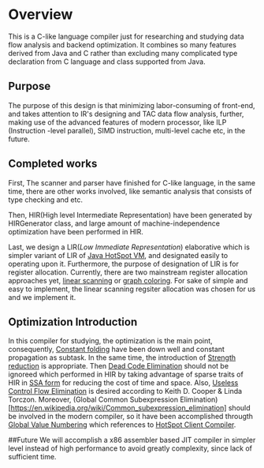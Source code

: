 # Overview
This is a C-like language compiler just for researching and studying data flow analysis and backend optimization. 
It combines so many features derived from Java and C rather than excluding many complicated type declaration from 
C language and class supported from Java.

## Purpose
The purpose of this design is that minimizing labor-consuming of front-end, and takes attention to IR's designing 
and TAC data flow analysis, further, making use of the advanced features of modern processor, like ILP (Instruction
-level parallel), SIMD instruction, multi-level cache etc, in the future. 

## Completed works
First, The scanner and parser have finished for C-like language, in the same time, there are other works involved, like  semantic analysis that consists of type checking and etc.

Then, HIR(High level Intermediate Representation) have been generated by HIRGenerator class, and large amount of machine-independence optimization have been performed in HIR.

Last, we design a LIR(*Low Immediate Representation*) elaborative which is simpler variant of LIR of [Java HotSpot VM](http://openjdk.java.net/), and designated easily to operating upon it. Furthermore, the purpose of designation of LIR is for register allocation. Currently, there are two mainstream register allocation approaches yet, [linear scanning](http://web.cs.ucla.edu/~palsberg/course/cs132/linearscan.pdf) or [graph coloring](http://cs.gmu.edu/~white/CS640/p98-chaitin.pdf). For sake of simple and easy to implement, the linear scanning regsiter allocation was chosen for us and we implement it.  

## Optimization Introduction
In this compiler for studying, the optimization is the main point, consequently, [Constant folding](https://en.wikipedia.org/wiki/Constant_folding) have been down well and constant propagation as subtask.
In the same time, the introduction of [Strength reduction]() is appropriate. Then [Dead Code Elimination](https://en.wikipedia.org/wiki/Dead_code_elimination) should not be ignoreed which performed
in HIR by taking advantage of sparse traits of HIR in [SSA form](https://en.wikipedia.org/wiki/Static_single_assignment_form)
for reducing the cost of time and space. Also, [Useless Control Flow Elimination](https://www.cs.rice.edu/~keith/512/2011/Lectures/L05Clean-1up.pdf) is desired according to Keith D. Cooper & Linda Torczon. Moreover, (Global Common Subexpression Elimination)[https://en.wikipedia.org/wiki/Common_subexpression_elimination] should be involved in the modern compiler, so it have been 
accomplished througth [Global Value Numbering](https://en.wikipedia.org/wiki/Global_value_numbering) which references to [HotSpot Client Compiler](https://www.complang.tuwien.ac.at/andi/java-hotspot.pdf).

##Future
We will accomplish a x86 assembler based JIT compiler in simpler level instead of high performance to avoid greatly complexity, since lack of sufficient time.
